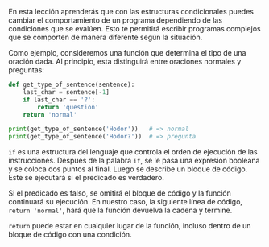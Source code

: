 
En esta lección aprenderás que con las estructuras condicionales puedes cambiar el comportamiento de un programa dependiendo de las condiciones que se evalúen. Esto te permitirá escribir programas complejos que se comporten de manera diferente según la situación.

Como ejemplo, consideremos una función que determina el tipo de una oración dada. Al principio, esta distinguirá entre oraciones normales y preguntas:

```python
def get_type_of_sentence(sentence):
    last_char = sentence[-1]
    if last_char == '?':
        return 'question'
    return 'normal'

print(get_type_of_sentence('Hodor'))   # => normal
print(get_type_of_sentence('Hodor?'))  # => pregunta
```


`if` es una estructura del lenguaje que controla el orden de ejecución de las instrucciones. Después de la palabra `if`, se le pasa una expresión booleana y se coloca dos puntos al final. Luego se describe un bloque de código. Este se ejecutará si el predicado es verdadero.

Si el predicado es falso, se omitirá el bloque de código y la función continuará su ejecución. En nuestro caso, la siguiente línea de código, `return 'normal'`, hará que la función devuelva la cadena y termine.

`return` puede estar en cualquier lugar de la función, incluso dentro de un bloque de código con una condición.

